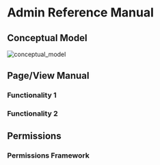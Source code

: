 # Admin Reference Manual
<!-- Replace all of the titles with relevant titles -->

## Conceptual Model
<!-- High-level model on how product will function -->

![conceptual_model](img/conceptual_model)

## Page/View Manual
<!-- needs to be able to provide anchors for the product that link to specific sections
on the page (i.e. help button links to specific sections)  -->
<!-- Screen By Screen explanation of UI which will be referred to from help buttons-->
<!-- Explanation of things like widgets, buttons, etc -->

### Functionality 1

### Functionality 2

## Permissions
<!-- Explanation of User permissions -->

### Permissions Framework
<!-- Over view of how permissions work -->
